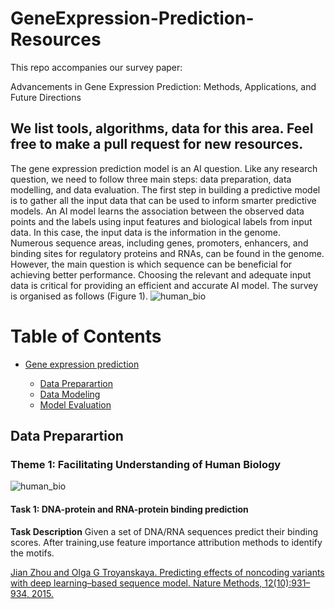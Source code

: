 # GeneExpression-Prediction-Resources

This repo accompanies our survey paper:

Advancements in Gene Expression Prediction: Methods, Applications, and Future Directions

We list tools, algorithms, data for this area. Feel free to make a pull request for new resources.
---- 

The gene expression prediction model is an AI question. Like any research question, we need to follow three main steps: data preparation, data modelling, and data evaluation. The first step in building a predictive model is to gather all the input data that can be used to inform smarter predictive models. An AI model learns the association between the observed data points and the labels using input features and biological labels from input data. In this case, the input data is the information in the genome. Numerous sequence areas, including genes, promoters, enhancers, and binding sites for regulatory proteins and RNAs, can be found in the genome. However, the main question is which sequence can be beneficial for achieving better performance. Choosing the relevant and adequate input data is critical for providing an efficient and accurate AI model. The survey is organised as follows (Figure 1). 
![human_bio](figs/fig5.png)

# Table of Contents

- [Gene expression prediction](#Gene-expression-prediction)

  * [Data Preparartion](#Data-Preparartio)
  * [Data Modeling](#Data-Modeling)
  * [Model Evaluation](#Model-Evaluation)
    

## Data Preparartion

### Theme 1: Facilitating Understanding of Human Biology

![human_bio](figs/fig5.png)


#### Task 1: DNA-protein and RNA-protein binding prediction

**Task Description** Given a set of DNA/RNA sequences predict their binding scores. After training,use feature importance attribution methods to identify the motifs. 


[Jian Zhou and Olga G Troyanskaya. Predicting effects of noncoding variants with deep learning–based
sequence model. Nature Methods, 12(10):931–934, 2015.](https://pubmed.ncbi.nlm.nih.gov/26301843/)
